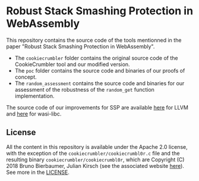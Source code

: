 # Robust Stack Smashing Protection in WebAssembly

This repository contains the source code of the tools mentionned in the paper "Robust Stack Smashing Protection in WebAssembly".

- The `cookiecrumbler` folder contains the original source code of the CookieCrumbler tool and our modified version.
- The `poc` folder contains the source code and binaries of our proofs of concept.
- The `random_assessment` contains the source code and binaries for our assessment of the robustness of the `random_get` function implementation.

The source code of our improvements for SSP are available [here](https://github.com/ThalesGroup/llvm-project/tree/new-wasm-ssp) for LLVM and [here](https://github.com/ThalesGroup/wasi-libc/tree/new-wasm-ssp) for wasi-libc.

## License

All the content in this repository is available under the Apache 2.0 license, with the exception of the `cookiecrumbler/cookiecrumbl0r.c` file and the resulting binary `cookiecrumbler/cookiecrumbl0r`, which are Copyright (C) 2018 Bruno Bierbaumer, Julian Kirsch (see the associated website [here](https://bierbaumer.net/security/cookie/)). See more in the [LICENSE](LICENSE).
